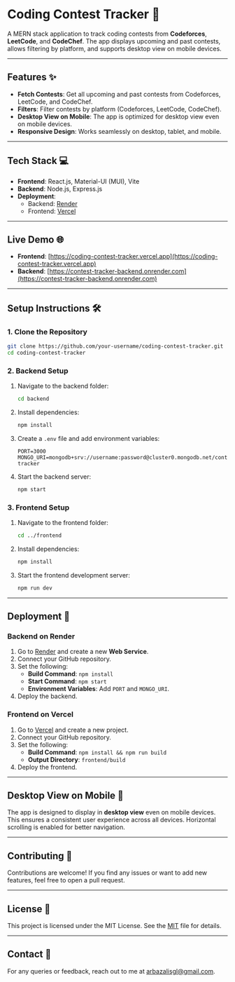 # Coding Contest Tracker 🚀

A MERN stack application to track coding contests from **Codeforces**, **LeetCode**, and **CodeChef**. The app displays upcoming and past contests, allows filtering by platform, and supports desktop view on mobile devices.

---

## Features ✨
- **Fetch Contests**: Get all upcoming and past contests from Codeforces, LeetCode, and CodeChef.
- **Filters**: Filter contests by platform (Codeforces, LeetCode, CodeChef).
- **Desktop View on Mobile**: The app is optimized for desktop view even on mobile devices.
- **Responsive Design**: Works seamlessly on desktop, tablet, and mobile.

---

## Tech Stack 💻
- **Frontend**: React.js, Material-UI (MUI), Vite
- **Backend**: Node.js, Express.js
- **Deployment**:
  - Backend: [Render](https://render.com/)
  - Frontend: [Vercel](https://vercel.com/)

---

## Live Demo 🌐
- **Frontend**: [https://coding-contest-tracker.vercel.app](https://coding-contest-tracker.vercel.app)
- **Backend**: [https://contest-tracker-backend.onrender.com](https://contest-tracker-backend.onrender.com)

---

## Setup Instructions 🛠️

### 1. Clone the Repository
```bash
git clone https://github.com/your-username/coding-contest-tracker.git
cd coding-contest-tracker
```

### 2. Backend Setup
1. Navigate to the backend folder:
   ```bash
   cd backend
   ```

2. Install dependencies:
   ```bash
   npm install
   ```

3. Create a `.env` file and add environment variables:
   ```env
   PORT=3000
   MONGO_URI=mongodb+srv://username:password@cluster0.mongodb.net/contest-tracker
   ```

4. Start the backend server:
   ```bash
   npm start
   ```

### 3. Frontend Setup
1. Navigate to the frontend folder:
   ```bash
   cd ../frontend
   ```

2. Install dependencies:
   ```bash
   npm install
   ```

3. Start the frontend development server:
   ```bash
   npm run dev
   ```

---

## Deployment 🚀

### Backend on Render
1. Go to [Render](https://render.com/) and create a new **Web Service**.
2. Connect your GitHub repository.
3. Set the following:
   - **Build Command**: `npm install`
   - **Start Command**: `npm start`
   - **Environment Variables**: Add `PORT` and `MONGO_URI`.
4. Deploy the backend.

### Frontend on Vercel
1. Go to [Vercel](https://vercel.com/) and create a new project.
2. Connect your GitHub repository.
3. Set the following:
   - **Build Command**: `npm install && npm run build`
   - **Output Directory**: `frontend/build`
4. Deploy the frontend.

---

## Desktop View on Mobile 📱
The app is designed to display in **desktop view** even on mobile devices. This ensures a consistent user experience across all devices. Horizontal scrolling is enabled for better navigation.

---

## Contributing 🤝
Contributions are welcome! If you find any issues or want to add new features, feel free to open a pull request.

---

## License 📄
This project is licensed under the MIT License. See the [MIT](MIT) file for details.

---

## Contact 📧
For any queries or feedback, reach out to me at [arbazalisgl@gmail.com](mailto:arbazalisgl@gmail.com).

```